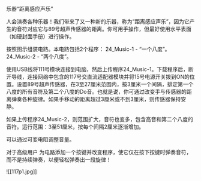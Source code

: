 乐器“距离感应声乐”

人会演奏各种乐器！我们带来了又一种新的乐器，称为“距离感应声乐”，因为它产生的音符对应它与89号超声传感器的距离。你可用手操作，但最好使用水平表面（如硬封面手册）进行操作。

按照图示组装电路。本电路包括2个程序：
24_Music-1 - “一个八度”。
24_Music-2 - “两个八度”。

使用USB线将111号模块连接到电脑，然后上传程序24_Music-1。下载程序后，断开导线，连接网络中包含的117号交直流适配器模块并将15号电源开关拨到ON的位置。设置89号超声传感器，在3至27厘米范围内，按3厘米一个间隔，排定第一个八度的所有音符及第二个八度的Do音。也就是说，你可通过改变手与传感器的距离弹奏各种旋律。如果手移动的距离超过3厘米或不到3厘米，则传感器保持安静。

如果上传程序24_Music-2，则范围扩大，音符也变多，包含高音和第二个八度的音符。运行范围：3至51厘米，按每个间隔2厘米逐渐增加。

可以通过可变电阻调整音量。

对于高级用户
为电路添加一个按键并改变程序，使它仅在按下按键时弹奏音符，而不是持续弹奏，以便轻松弹奏出一段旋律！

![[117p1.jpg]]